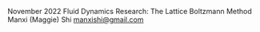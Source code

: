 November 2022
Fluid Dynamics Research: The Lattice Boltzmann Method
Manxi (Maggie) Shi
manxishi@gmail.com
